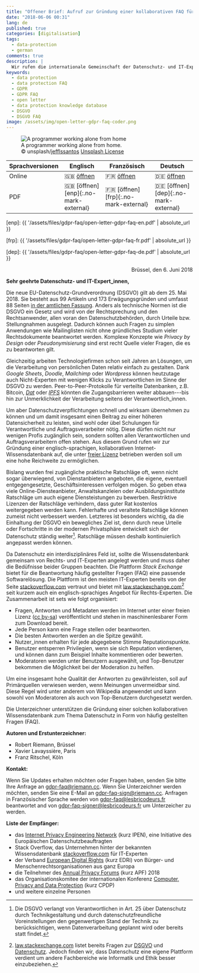 ```yaml
---
title: "Offener Brief: Aufruf zur Gründung einer kollaborativen FAQ für Datenschutz"
date: "2018-06-06 00:31"
lang: de
published: true
categories: [digitalisation]
tags:
  - data-protection
  - german
comments: true
description: |
  Wir rufen die internationale Gemeinschaft der Datenschutz- und IT-Experten zur Gründung einer kollaborativen Internet-Wissensdatenbank zum Thema Datenschutz auf (GDPR FAQ/DSGVO FAQ).
keywords:
  - data protection
  - data protection FAQ
  - GDPR
  - GDPR FAQ
  - open letter
  - data protection knowledge database
  - DSGVO
  - DSGVO FAQ
image: /assets/img/open-letter-gdpr-faq-coder.png
---
```


<figure>
  <img src="{{ "/assets/img/open-letter-gdpr-faq-coder.png" | absolute_url }}" alt="A programmer working alone from home">
  <figcaption><div class="caption">A programmer working alone from home.</div>
<div class="license">© unsplash/<a href="https://unsplash.com/photos/9SoCnyQmkzI">jefflssantos</a> <a href="https://unsplash.com/license">Unsplash License</a>
</div></figcaption>
</figure>

| Sprachversionen | Englisch                               | Französisch                            | Deutsch                                |
| --------------- | -------------------------------------- | -------------------------------------- | -------------------------------------- |
| Online          | :gb: [öffnen][eno]                     | :fr: [öffnen][fro]                     | :de: [öffnen][deo]                     |
| PDF             | :gb: [öffnen][enp]{:.no-mark-external} | :fr: [öffnen][frp]{:.no-mark-external} | :de: [öffnen][dep]{:.no-mark-external} |

[eno]: 2018-06-06-open-letter-call-for-a-collaborative-data-protection-faq.md
[enp]: {{ '/assets/files/gdpr-faq/open-letter-gdpr-faq-en.pdf' | absolute_url }}

[fro]: https://lesbricodeurs.fr/notes/RGPD-FAQ/
[frp]: {{ '/assets/files/gdpr-faq/open-letter-gdpr-faq-fr.pdf' | absolute_url }}

[deo]: 2018-06-06-open-letter-call-for-a-collaborative-data-protection-faq-de.md
[dep]: {{ '/assets/files/gdpr-faq/open-letter-gdpr-faq-de.pdf' | absolute_url }}

<div style="text-align:right">
Brüssel, den 6. Juni 2018
</div>


**Sehr geehrte Datenschutz- und IT-Expert_innen,**

Die neue EU-Datenschutz-Grundverordnung (DSGVO) gilt ab dem 25. Mai 2018. Sie besteht aus 99 Artikeln und 173 Erwägungsgründen und umfasst 88 Seiten [in der amtlichen Fassung][GDPR-eurlex]. Anders als technische Normen ist die DSGVO ein Gesetz und wird von der Rechtsprechung und den Rechtsanwender, allen voran den Datenschutzbehörden, durch Urteile bzw. Stellungnahmen ausgelegt. Dadurch können auch Fragen zu simplen Anwendungen wie Mailinglisten nicht ohne gründliches Studium vieler Rechtsdokumente beantwortet werden. Komplexe Konzepte wie *Privacy by Design* oder *Pseudonymisierung* sind erst recht Quelle vieler Fragen, die es zu beantworten gilt.

Gleichzeitig arbeiten Technologiefirmen schon seit Jahren an Lösungen, um die Verarbeitung von persönlichen Daten relativ einfach zu gestalten.
Dank *Google Sheets*, *Doodle*, *Mailchimp* oder *Wordpress* können heutzutage auch Nicht-Experten mit wenigen Klicks zu Verantwortlichen im Sinne der DSGVO zu werden. Peer-to-Peer-Protokolle für verteilte Datenbanken, z.B. Bitcoin, *[Dat]* oder *[IPFS]* könnten die Zugangsbarrieren weiter abbauen---bis hin zur Unmerklichkeit der Verarbeitung seitens der Verantwortlich_innen.

Um aber Datenschutzverpflichtungen schnell und wirksam übernehmen zu können und um damit insgesamt einen Beitrag zu einer höheren Datensicherheit zu leisten, sind wohl oder übel Schulungen für Verantwortliche und Auftragsverarbeiter nötig. Diese dürfen nicht nur wenigen Profis zugänglich sein, sondern sollten allen Verantwortlichen und Auftragsverarbeitern offen stehen. Aus diesem Grund rufen wir zur Gründung einer englisch-sprachigen, kollaborativen Internet-Wissensdatenbank auf, die unter [freier Lizenz][creative commons] betrieben werden soll um eine hohe Reichweite zu ermöglichen.

Bislang wurden frei zugängliche praktische Ratschläge oft, wenn nicht sogar überwiegend, von Dienstanbietern angeboten, die eigene, eventuell entgegengesetzte, Geschäftsinteressen verfolgen mögen. So geben etwa viele Online-Diensteanbieter, Anwaltskanzleien oder Ausbildungsinstitute Ratschläge um auch eigene Diensteistungen zu bewerben. Restriktive Lizenzen der Ratschläge verhindern, dass guter Rat kostenlos weitergegeben werden kann. Fehlerhafte und veraltete Ratschläge können zumeist nicht verbessert werden. Letzteres ist besonders wichtig, da die Einhaltung der DSGVO ein bewegliches Ziel ist, denn durch neue Urteile oder Fortschritte in der modernen Privatsphäre entwickelt sich der Datenschutz ständig weiter[^state-of-art]. Ratschläge müssen deshalb kontinuierlich angepasst werden können.

[^state-of-art]: Die DSGVO verlangt von Verantwortlichen in Art. 25 über Datenschutz durch Technikgestaltung und durch datenschutzfreundliche Voreinstellungen den gegenwertigen Stand der Technik zu berücksichtigen, wenn Datenverarbeitung geplannt wird oder bereits statt findet.

Da Datenschutz ein interdisziplinäres Feld ist, sollte die Wissensdatenbank gemeinsam von Rechts- und IT-Experten angelegt werden und muss daher die Bedüfnisse beider Gruppen beachten. Die Plattform *Stack Exchange* bietet für die Beantwortung häufig gestellter Fragen (FAQ) eine passende Softwarelösung. Die Plattform ist den meisten IT-Experten bereits von der Seite
[stackoverflow.com] vertraut und bietet mit  [law.stackexchange.com][law.stackexchange.com][^law-stackexchange] seit kurzem auch ein englisch-sprachiges Angebot für Rechts-Experten. Die Zusammenarbeit ist sets wie folgt organisiert:

- Fragen, Antworten und Metadaten werden im Internet unter einer freien Lizenz ([cc by-sa]) veröffentlicht und stehen in maschinenlesbarer Form zum Download bereit.
- Jede Person kann eine Frage stellen oder beantworten.
- Die besten Antworten werden an die Spitze gewählt.
- Nutzer_innen erhalten für jede abgegebene Stimme Reputationspunkte.
- Benutzer entsperren Privilegien, wenn sie sich Reputation verdienen, und können dann zum Beispiel Inhalte kommentieren oder bewerten.
- Moderatoren werden unter Benutzern ausgewählt, und Top-Benutzer bekommen die Möglichkeit bei der Moderation zu helfen.

Um eine insgesamt hohe Qualität der Antworten zu gewährleisten, soll auf Primärquellen verwiesen werden, wenn Meinungen unvermeidbar sind. Diese Regel wird unter anderem von Wikipedia angewendet und kann sowohl von Moderatoren als auch von Top-Benutzern durchgesetzt werden.

[^law-stackexchange]: [law.stackexchange.com] listet bereits Fragen zur [DSGVO](https://law.stackexchange.com/questions/tagged/gdpr) und [Datenschutz](https://law.stackexchange.com/questions/tagged/gdpr+data-protection). Jedoch finden wir, dass Datenschutz eine eigene Plattform verdient um andere Fachbereiche wie Informatik und Ethik besser einzubeziehen.

Die Unterzeichner unterstützen die Gründung einer solchen kollaborativen Wissensdatenbank zum Thema Datenschutz in Form von häufig gestellten Fragen (FAQ).

**Autoren und Erstunterzeichner:**

- Robert Riemann, Brüssel
- Xavier Lavayssière, Paris
- Franz Ritschel, Köln

**Kontakt:**

Wenn Sie Updates erhalten möchten oder Fragen haben, senden Sie bitte Ihre Anfrage an <gdpr-faq@riemann.cc>. Wenn Sie Unterzeichner werden möchten, senden Sie eine E-Mail an <gdpr-faq-sign@riemann.cc>. Anfragen in Französischer Sprache werden von <gdpr-faq@lesbricodeurs.fr> beantwortet and von <gdpr-faq-signer@lesbricodeurs.fr> um Unterzeicher zu werden.

**Liste der Empfänger:**

- das [Internet Privacy Engineering Network][IPEN] (kurz IPEN), eine
Initiative des Europäischen Datenschutzbeauftragten
- Stack Overflow, das Unternehmen hinter der bekannten Wissensdatenbank
[stackoverflow.com] für IT-Experten
- der Verband [European Digital Rights][EDRi] (kurz EDRi) von Bürger- und Menschenrechtsorganisationen aus ganz Europa
- die Teilnehmer des [Annual Privacy Forums](http://privacyforum.eu/) (kurz APF) 2018
- das Organisationskomitee der internationalen Konferenz [Computer,
Privacy and Data Protection][CPDP] (kurz CPDP)
- und weitere einzelne Personen

[stackoverflow.com]: https://stackoverflow.com "Programmer’s knowledge database Stackoverflow"
[IPEN]: https://edps.europa.eu/data-protection/ipen-internet-privacy-engineering-network_en "Internet Privacy Engineering Network"
[EDRi]: https://edri.org/
[CPDP]: http://www.cpdpconferences.org/
[GDPR-eurlex]: http://eur-lex.europa.eu/legal-content/EN/TXT/?uri=uriserv:OJ.L_.2016.119.01.0001.01.ENG "GDPR in the Official Journal of the European Union"
[Dat]: https://datproject.org/
[IPFS]: https://ipfs.io/
[creative commons]: https://creativecommons.org/
[law.stackexchange.com]: https://law.stackexchange.com
[cc by-sa]: https://creativecommons.org/licenses/by-sa/3.0/
